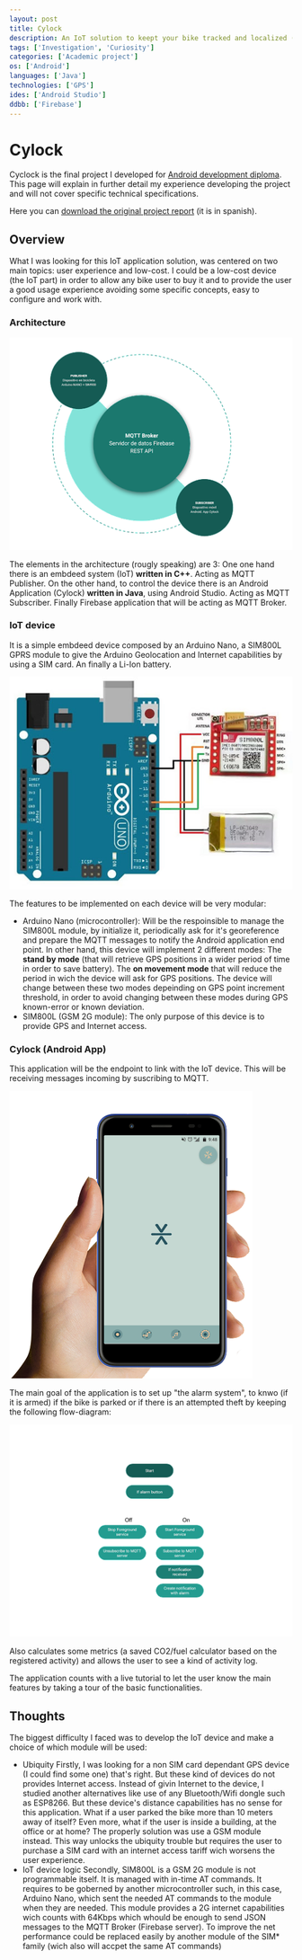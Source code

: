 ```yaml
---
layout: post
title: Cylock 
description: An IoT solution to keept your bike tracked and localized (anti-theft system)
tags: ['Investigation', 'Curiosity']
categories: ['Academic project']
os: ['Android']
languages: ['Java']
technologies: ['GPS']
ides: ['Android Studio']
ddbb: ['Firebase']
---
```


# Cylock
Cyclock is the final project I developed for [Android development diploma](/career/#android-development-diploma-20182019). This page will explain in further detail my experience developing the project and will not cover specific technical specifications.

Here you can [download the original project report](/assets/docs/Cylock_report.pdf) (it is in spanish).

## Overview
What I was looking for this IoT application solution, was centered on two main topics: user experience and low-cost.
I could be a low-cost device (the IoT part) in order to allow any bike user to buy it and to  provide the user a good usage experience avoiding some specific concepts, easy to configure and work with.

### Architecture

![MQTT Architecture schema](/assets/img/cylock_mqtt_architecture.png)

The elements in the architecture (rougly speaking) are 3: 
One one hand there is an embdeed system (IoT) **written in C++**. Acting as MQTT Publisher.
On the other hand, to control the device there is an Android Application (Cylock) **written in Java**, using Android Studio. Acting as MQTT Subscriber.
Finally Firebase application that will be acting as MQTT Broker.

### IoT device
It is a simple embdeed device composed by an Arduino Nano, a SIM800L GPRS module to give the Arduino Geolocation and Internet capabilities by using a SIM card. An finally a Li-Ion battery.

![IoT schema](/assets/img/cylock_iot.jpg)

The features to be implemented on each device will be very modular:
 - Arduino Nano (microcontroller): Will be the respoinsible to manage the SIM800L module, by initialize it, periodically ask for it's georeference and prepare the MQTT messages to notify the Android application end point.
   In other hand, this device will implement 2 different modes: The **stand by mode** (that will retrieve GPS positions in a wider period of time in order to save battery). The **on movement mode** that will reduce the period in wich the device will ask for GPS positions. The device will change between these two modes depeinding on GPS point increment threshold, in order to avoid changing between these modes during GPS known-error or known deviation.
 - SIM800L (GSM 2G module): The only purpose of this device is to provide GPS and Internet access.

### Cylock (Android App)
This application will be the endpoint to link with the IoT device. This will be receiving messages incoming by suscribing to MQTT. 

![Cylock application](/assets/img/cylock_app.png)

The main goal of the application is to set up "the alarm system", to knwo (if it is armed) if the bike is parked or if there is an attempted theft by keeping the following flow-diagram: 

![Cylock application flow](/assets/img/cylock_flow_diagram.png)

Also calculates some metrics (a saved CO2/fuel calculator based on the registered activity) and allows the user to see a kind of activity log.

The application counts with a live tutorial to let the user know the main features by taking a tour of the basic functionalities.

## Thoughts
The biggest difficulty I faced was to develop the IoT device and make a choice of which module will be used:
 - Ubiquity
	Firstly, I was looking for a non SIM card dependant GPS device (I could find some one) that's right. But these kind of devices do not provides Internet access. Instead of givin Internet to the device, I studied another alternatives like use of any Bluetooth/Wifi dongle such as ESP8266. But these device's distance capabilities has no sense for this application. What if a user parked the bike more than 10 meters away of itself? Even more, what if the user is inside a building, at the office or at home? The properly solution was use a GSM module instead. This way unlocks the ubiquity trouble but requires the user to purchase a SIM card with an internet access tariff wich worsens the user experience.
 - IoT device logic
	Secondly, SIM800L is a GSM 2G module is not programmable itself. It is managed with in-time AT commands. It requires to be goberned by another microcontroller such, in this case, Arduino Nano, which sent the needed AT commands to the module when they are needed. This module provides a 2G internet capabilities wich counts with 64Kbps which whould be enough to send JSON messages to the MQTT Broker (Firebase server). To improve the net performance could be replaced easily by another module of the SIM* family (wich also will accpet the same AT commands)

